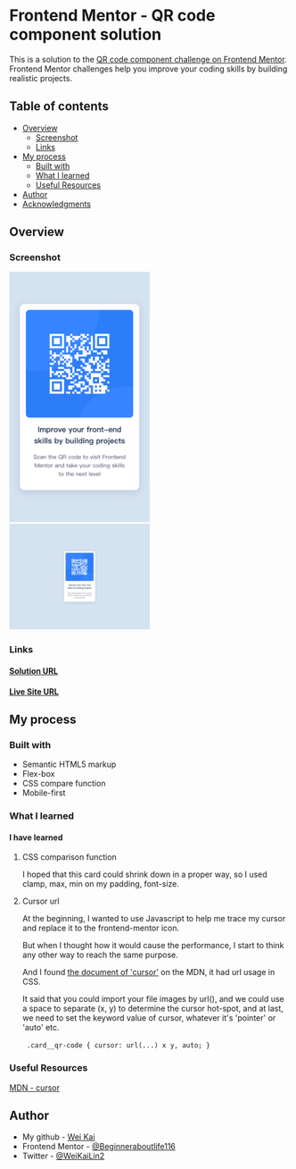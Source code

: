 <h1>Frontend Mentor - QR code component solution</h1>

<p>
  This is a solution to the
  <a href="https://www.frontendmentor.io/challenges/qr-code-component-iux_sIO_H"
    >QR code component challenge on Frontend Mentor</a
  >. Frontend Mentor challenges help you improve your coding skills by building
  realistic projects.
</p>

<h2>Table of contents</h2>

<ul>
  <li>
    <a href="#overview">Overview</a>
    <ul>
      <li><a href="#screenshot">Screenshot</a></li>
      <li><a href="#links">Links</a></li>
    </ul>
  </li>
  <li>
    <a href="#my-process">My process</a>
    <ul>
      <li><a href="#built-with">Built with</a></li>
      <li><a href="#what-i-learned">What I learned</a></li>
      <li><a href="#userful-recourses">Useful Resources</a></li>
    </ul>
  </li>
  <li><a href="#author">Author</a></li>
  <li><a href="#acknowledgments">Acknowledgments</a></li>
</ul>

<h2 id="overview">Overview</h2>

<h3 id="screenshot">Screenshot</h3>

<img
  src="./images/screen-shot/qr-code-component-375px.png"
  alt=""
  style="width: 50%"
/>
<img
  src="./images/screen-shot/qr-code-component-1440px.png"
  alt=""
  style="width: 50%"
/>

<h3 id="links">Links</h3>

<h4><a href="">Solution URL</a></h4>
<h4><a href="">Live Site URL</a></h4>

<h2 id="my-process">My process</h2>

<h3 id="built-with">Built with</h3>

<ul>
  <li>Semantic HTML5 markup</li>
  <li>Flex-box</li>
  <li>CSS compare function</li>
  <li>Mobile-first</li>
</ul>

<h3 id="what-i-learned">What I learned</h3>

<h4>I have learned</h4>
<ol>
  <li>
    CSS comparison function
    <p>
      I hoped that this card could shrink down in a proper way, so I used clamp,
      max, min on my padding, font-size.
    </p>
  </li>
  <li>
    Cursor url
    <p>
      At the beginning, I wanted to use Javascript to help me trace my cursor
      and replace it to the frontend-mentor icon.
    </p>
    <p>
      But when I thought how it would cause the performance, I start to think
      any other way to reach the same purpose.
    </p>
    <p>
      And I found
      <a href="https://developer.mozilla.org/en-US/docs/Web/CSS/cursor"
        >the document of 'cursor'</a
      >
      on the MDN, it had url usage in CSS.
    </p>
    <p>
      It said that you could import your file images by url(), and we could use
      a space to separate (x, y) to determine the cursor hot-spot, and at last,
      we need to set the keyword value of cursor, whatever it's 'pointer' or
      'auto' etc.
    </p>
    <code> .card__qr-code { cursor: url(...) x y, auto; } </code>
  </li>
</ol>

<h3 id="useful-resources">Useful Resources</h3>

<a href="https://developer.mozilla.org/en-US/docs/Web/CSS/cursor">MDN - cursor</a>

<h2 id="author">Author</h2>

<ul>
  <li>
    My github - <a href="https://github.com/Beginneraboutlife116">Wei Kai</a>
  </li>
  <li>
    Frontend Mentor -
    <a href="https://www.frontendmentor.io/profile/Beginneraboutlife116"
      >@Beginneraboutlife116</a
    >
  </li>
  <li>Twitter - <a href="https://twitter.com/WeiKaiLin2">@WeiKaiLin2</a></li>
</ul>

